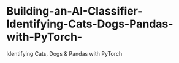 # Building-an-AI-Classifier-Identifying-Cats-Dogs-Pandas-with-PyTorch-
Identifying Cats, Dogs &amp; Pandas with PyTorch
